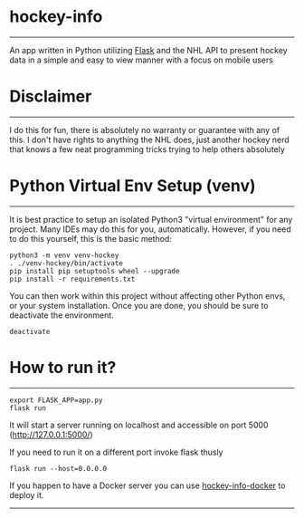 # hockey-info
---
An app written in Python utilizing [Flask](https://flask.palletsprojects.com/)
and the NHL API to present hockey data in a simple and easy to view manner with
a focus on mobile users


# Disclaimer
---
I do this for fun, there is absolutely no warranty or guarantee with any of this.
I don't have rights to anything the NHL does, just another hockey nerd that knows
a few neat programming tricks trying to help others absolutely


# Python Virtual Env Setup (venv)
---
It is best practice to setup an isolated Python3 "virtual environment" for any
project. Many IDEs may do this for you, automatically. However, if you need to
do this yourself, this is the basic method:

    python3 -m venv venv-hockey
    . ./venv-hockey/bin/activate
    pip install pip setuptools wheel --upgrade
    pip install -r requirements.txt

You can then work within this project without affecting other Python envs, or
your system installation. Once you are done, you should be sure to deactivate
the environment.

    deactivate


# How to run it?
---
```
export FLASK_APP=app.py
flask run
```
It will start a server running on localhost and accessible on port 5000 (http://127.0.0.1:5000/)

If you need to run it on a different port invoke flask thusly

```
flask run --host=0.0.0.0
```

If you happen to have a Docker server you can use [hockey-info-docker](https://gitlab.com/dword4/hockey-info-docker) to deploy it.

---
